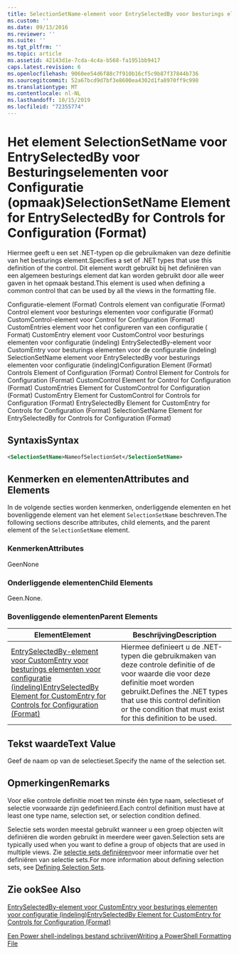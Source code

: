 ```yaml
---
title: SelectionSetName-element voor EntrySelectedBy voor besturings elementen voor configuratie (indeling) | Microsoft Docs
ms.custom: ''
ms.date: 09/13/2016
ms.reviewer: ''
ms.suite: ''
ms.tgt_pltfrm: ''
ms.topic: article
ms.assetid: 42143d1e-7cda-4c4a-b568-fa1951bb9417
caps.latest.revision: 6
ms.openlocfilehash: 9060ee54d6f88c7f910b16cf5c9b87f37844b736
ms.sourcegitcommit: 52a67bcd9d7bf3e8600ea4302d1fa8970ff9c998
ms.translationtype: MT
ms.contentlocale: nl-NL
ms.lasthandoff: 10/15/2019
ms.locfileid: "72355774"
---
```

# <a name="selectionsetname-element-for-entryselectedby-for-controls-for-configuration-format"></a><span data-ttu-id="00e3b-102">Het element SelectionSetName voor EntrySelectedBy voor Besturingselementen voor Configuratie (opmaak)</span><span class="sxs-lookup"><span data-stu-id="00e3b-102">SelectionSetName Element for EntrySelectedBy for Controls for Configuration (Format)</span></span>

<span data-ttu-id="00e3b-103">Hiermee geeft u een set .NET-typen op die gebruikmaken van deze definitie van het besturings element.</span><span class="sxs-lookup"><span data-stu-id="00e3b-103">Specifies a set of .NET types that use this definition of the control.</span></span> <span data-ttu-id="00e3b-104">Dit element wordt gebruikt bij het definiëren van een algemeen besturings element dat kan worden gebruikt door alle weer gaven in het opmaak bestand.</span><span class="sxs-lookup"><span data-stu-id="00e3b-104">This element is used when defining a common control that can be used by all the views in the formatting file.</span></span>

<span data-ttu-id="00e3b-105">Configuratie-element (Format) Controls element van configuratie (Format) Control element voor besturings elementen voor configuratie (Format) CustomControl-element voor Control for Configuration (Format) CustomEntries element voor het configureren van een configuratie ( Format) CustomEntry element voor CustomControl voor besturings elementen voor configuratie (indeling) EntrySelectedBy-element voor CustomEntry voor besturings elementen voor de configuratie (indeling) SelectionSetName element voor EntrySelectedBy voor besturings elementen voor configuratie (indeling)</span><span class="sxs-lookup"><span data-stu-id="00e3b-105">Configuration Element (Format) Controls Element of Configuration (Format) Control Element for Controls for Configuration (Format) CustomControl Element for Control for Configuration (Format) CustomEntries Element for CustomControl for Configuration (Format) CustomEntry Element for CustomControl for Controls for Configuration (Format) EntrySelectedBy Element for CustomEntry for Controls for Configuration (Format) SelectionSetName Element for EntrySelectedBy for Controls for Configuration (Format)</span></span>

## <a name="syntax"></a><span data-ttu-id="00e3b-106">Syntaxis</span><span class="sxs-lookup"><span data-stu-id="00e3b-106">Syntax</span></span>

```xml
<SelectionSetName>NameofSelectionSet</SelectionSetName>

```

## <a name="attributes-and-elements"></a><span data-ttu-id="00e3b-107">Kenmerken en elementen</span><span class="sxs-lookup"><span data-stu-id="00e3b-107">Attributes and Elements</span></span>

<span data-ttu-id="00e3b-108">In de volgende secties worden kenmerken, onderliggende elementen en het bovenliggende element van het element `SelectionSetName` beschreven.</span><span class="sxs-lookup"><span data-stu-id="00e3b-108">The following sections describe attributes, child elements, and the parent element of the `SelectionSetName` element.</span></span>

### <a name="attributes"></a><span data-ttu-id="00e3b-109">Kenmerken</span><span class="sxs-lookup"><span data-stu-id="00e3b-109">Attributes</span></span>

<span data-ttu-id="00e3b-110">Geen</span><span class="sxs-lookup"><span data-stu-id="00e3b-110">None</span></span>

### <a name="child-elements"></a><span data-ttu-id="00e3b-111">Onderliggende elementen</span><span class="sxs-lookup"><span data-stu-id="00e3b-111">Child Elements</span></span>

<span data-ttu-id="00e3b-112">Geen.</span><span class="sxs-lookup"><span data-stu-id="00e3b-112">None.</span></span>

### <a name="parent-elements"></a><span data-ttu-id="00e3b-113">Bovenliggende elementen</span><span class="sxs-lookup"><span data-stu-id="00e3b-113">Parent Elements</span></span>

|<span data-ttu-id="00e3b-114">Element</span><span class="sxs-lookup"><span data-stu-id="00e3b-114">Element</span></span>|<span data-ttu-id="00e3b-115">Beschrijving</span><span class="sxs-lookup"><span data-stu-id="00e3b-115">Description</span></span>|
|-------------|-----------------|
|[<span data-ttu-id="00e3b-116">EntrySelectedBy-element voor CustomEntry voor besturings elementen voor configuratie (indeling)</span><span class="sxs-lookup"><span data-stu-id="00e3b-116">EntrySelectedBy Element for CustomEntry for Controls for Configuration (Format)</span></span>](./entryselectedby-element-for-customentry-for-controls-for-configuration-format.md)|<span data-ttu-id="00e3b-117">Hiermee definieert u de .NET-typen die gebruikmaken van deze controle definitie of de voor waarde die voor deze definitie moet worden gebruikt.</span><span class="sxs-lookup"><span data-stu-id="00e3b-117">Defines the .NET types that use this control definition or the condition that must exist for this definition to be used.</span></span>|

## <a name="text-value"></a><span data-ttu-id="00e3b-118">Tekst waarde</span><span class="sxs-lookup"><span data-stu-id="00e3b-118">Text Value</span></span>

<span data-ttu-id="00e3b-119">Geef de naam op van de selectieset.</span><span class="sxs-lookup"><span data-stu-id="00e3b-119">Specify the name of the selection set.</span></span>

## <a name="remarks"></a><span data-ttu-id="00e3b-120">Opmerkingen</span><span class="sxs-lookup"><span data-stu-id="00e3b-120">Remarks</span></span>

<span data-ttu-id="00e3b-121">Voor elke controle definitie moet ten minste één type naam, selectieset of selectie voorwaarde zijn gedefinieerd.</span><span class="sxs-lookup"><span data-stu-id="00e3b-121">Each control definition must have at least one type name, selection set, or selection condition defined.</span></span>

<span data-ttu-id="00e3b-122">Selectie sets worden meestal gebruikt wanneer u een groep objecten wilt definiëren die worden gebruikt in meerdere weer gaven.</span><span class="sxs-lookup"><span data-stu-id="00e3b-122">Selection sets are typically used when you want to define a group of objects that are used in multiple views.</span></span> <span data-ttu-id="00e3b-123">Zie [selectie sets definiëren](./defining-selection-sets.md)voor meer informatie over het definiëren van selectie sets.</span><span class="sxs-lookup"><span data-stu-id="00e3b-123">For more information about defining selection sets, see [Defining Selection Sets](./defining-selection-sets.md).</span></span>

## <a name="see-also"></a><span data-ttu-id="00e3b-124">Zie ook</span><span class="sxs-lookup"><span data-stu-id="00e3b-124">See Also</span></span>

[<span data-ttu-id="00e3b-125">EntrySelectedBy-element voor CustomEntry voor besturings elementen voor configuratie (indeling)</span><span class="sxs-lookup"><span data-stu-id="00e3b-125">EntrySelectedBy Element for CustomEntry for Controls for Configuration (Format)</span></span>](./entryselectedby-element-for-customentry-for-controls-for-configuration-format.md)

[<span data-ttu-id="00e3b-126">Een Power shell-indelings bestand schrijven</span><span class="sxs-lookup"><span data-stu-id="00e3b-126">Writing a PowerShell Formatting File</span></span>](./writing-a-powershell-formatting-file.md)
